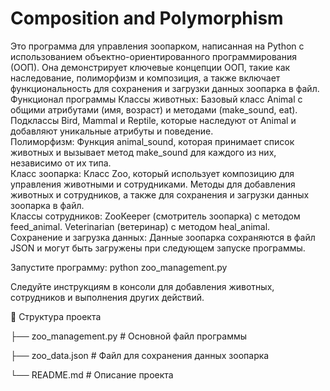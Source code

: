 # Composition and Polymorphism
Это программа для управления зоопарком, написанная на Python с использованием объектно-ориентированного программирования (ООП). 
Она демонстрирует ключевые концепции ООП, такие как наследование, полиморфизм и композиция, а также включает функциональность для сохранения и загрузки данных зоопарка в файл. 
Функционал программы Классы животных:  Базовый класс Animal с общими атрибутами (имя, возраст) и методами (make_sound, eat).  
Подклассы Bird, Mammal и Reptile, которые наследуют от Animal и добавляют уникальные атрибуты и поведение.  
Полиморфизм:  Функция animal_sound, которая принимает список животных и вызывает метод make_sound для каждого из них, независимо от их типа.  
Класс зоопарка:  Класс Zoo, который использует композицию для управления животными и сотрудниками.  Методы для добавления животных и сотрудников, а также для сохранения и загрузки данных зоопарка в файл.  
Классы сотрудников:  ZooKeeper (смотритель зоопарка) с методом feed_animal.  Veterinarian (ветеринар) с методом heal_animal.  
Сохранение и загрузка данных:  Данные зоопарка сохраняются в файл JSON и могут быть загружены при следующем запуске программы.

Запустите программу: python zoo_management.py

Следуйте инструкциям в консоли для добавления животных, сотрудников и выполнения других действий.

📂 Структура проекта

├── zoo_management.py       # Основной файл программы

├── zoo_data.json           # Файл для сохранения данных зоопарка

└── README.md               # Описание проекта


